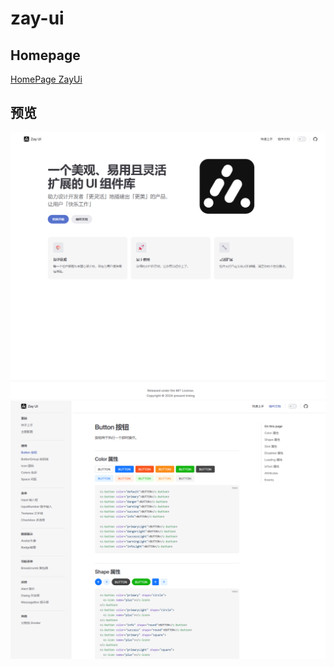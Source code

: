 # zay-ui

## Homepage

[HomePage ZayUi](https://irmingw.github.io/zay-ui/)

## 预览

![组件文档](./public/index.png '组件文档预览图')
![组件文档](./public/ui-button.png '组件文档预览图')
